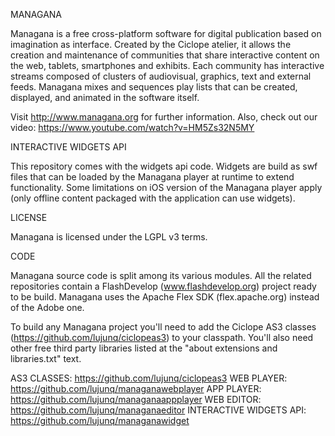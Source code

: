 MANAGANA

Managana is a free cross-platform software for digital publication based on imagination as interface. Created by the Ciclope atelier, it allows the creation and maintenance of communities that share interactive content on the web, tablets, smartphones and exhibits. Each community has interactive streams composed of clusters of audiovisual, graphics, text and external feeds. Managana mixes and sequences play lists that can be created, displayed, and animated in the software itself.

Visit http://www.managana.org for further information. Also, check out our video: https://www.youtube.com/watch?v=HM5Zs32N5MY


INTERACTIVE WIDGETS API

This repository comes with the widgets api code. Widgets are build as swf files that can be loaded by the Managana player at runtime to extend functionality. Some limitations on iOS version of the Managana player apply (only offline content packaged with the application can use widgets).


LICENSE

Managana is licensed under the LGPL v3 terms.


CODE

Managana source code is split among its various modules. All the related repositories contain a FlashDevelop (www.flashdevelop.org) project ready to be build. Managana uses the Apache Flex SDK (flex.apache.org) instead of the Adobe one.

To build any Managana project you'll need to add the Ciclope AS3 classes (https://github.com/lujunq/ciclopeas3) to your classpath. You'll also need other free third party libraries listed at the "about extensions and libraries.txt" text.

AS3 CLASSES: https://github.com/lujunq/ciclopeas3
WEB PLAYER: https://github.com/lujunq/managanawebplayer
APP PLAYER: https://github.com/lujunq/managanaappplayer
WEB EDITOR: https://github.com/lujunq/managanaeditor
INTERACTIVE WIDGETS API: https://github.com/lujunq/managanawidget